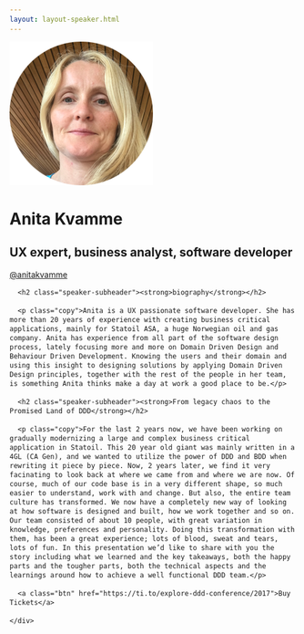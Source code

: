 ```yaml
---
layout: layout-speaker.html
---
```


<div class="container section featured-speaker">
  <div class="row">
    <div class="col-xs-12 col-sm-2 img-container">
      <img class="speaker-page-img" src="../img/speakers/Anita-Kvamme-ON.png" />
      </div>
    <div class="col-xs-12 col-sm-10 copy-container">
      <h1 class="speaker-header">Anita Kvamme</h1>
      <h2 class="speaker-subtitle">UX expert, business analyst, software developer</h2>
      <p class="copy"><a class="speaker-handle" href="https://twitter.com/@anitakvamme
" target="_blank">@anitakvamme</a></p>

      <h2 class="speaker-subheader"><strong>biography</strong></h2>

      <p class="copy">Anita is a UX passionate software developer. She has more than 20 years of experience with creating business critical applications, mainly for Statoil ASA, a huge Norwegian oil and gas company. Anita has experience from all part of the software design process, lately focusing more and more on Domain Driven Design and Behaviour Driven Development. Knowing the users and their domain and using this insight to designing solutions by applying Domain Driven Design principles, together with the rest of the people in her team, is something Anita thinks make a day at work a good place to be.</p>

      <h2 class="speaker-subheader"><strong>From legacy chaos to the Promised Land of DDD</strong></h2>

      <p class="copy">For the last 2 years now, we have been working on gradually modernizing a large and complex business critical application in Statoil. This 20 year old giant was mainly written in a 4GL (CA Gen), and we wanted to utilize the power of DDD and BDD when rewriting it piece by piece. Now, 2 years later, we find it very facinating to look back at where we came from and where we are now. Of course, much of our code base is in a very different shape, so much easier to understand, work with and change. But also, the entire team culture has transformed. We now have a completely new way of looking at how software is designed and built, how we work together and so on. Our team consisted of about 10 people, with great variation in knowledge, preferences and personality. Doing this transformation with them, has been a great experience; lots of blood, sweat and tears, lots of fun. In this presentation we’d like to share with you the story including what we learned and the key takeaways, both the happy parts and the tougher parts, both the technical aspects and the learnings around how to achieve a well functional DDD team.</p>

      <a class="btn" href="https://ti.to/explore-ddd-conference/2017">Buy Tickets</a>

    </div>
</div>
</div>
